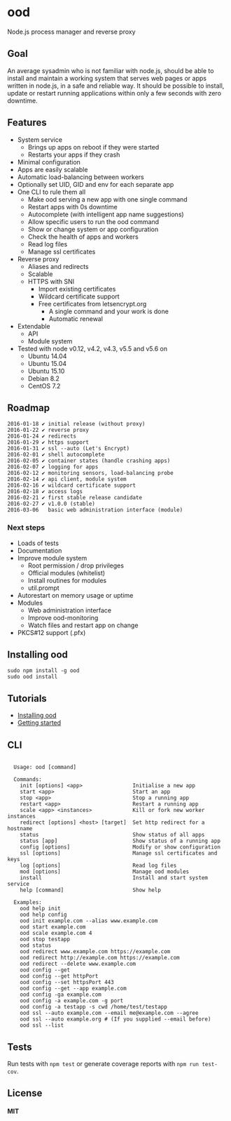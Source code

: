 # ood
Node.js process manager and reverse proxy


## Goal
An average sysadmin who is not familiar with node.js, should be able to install and maintain a working system that serves web pages or apps written in node.js, in a safe and reliable way. It should be possible to install, update or restart running applications within only a few seconds with zero downtime.


## Features
* System service
  * Brings up apps on reboot if they were started
  * Restarts your apps if they crash
* Minimal configuration
* Apps are easily scalable
* Automatic load-balancing between workers
* Optionally set UID, GID and env for each separate app
* One CLI to rule them all
  * Make ood serving a new app with one single command
  * Restart apps with 0s downtime
  * Autocomplete (with intelligent app name suggestions)
  * Allow specific users to run the ood command
  * Show or change system or app configuration
  * Check the health of apps and workers
  * Read log files
  * Manage ssl certificates
* Reverse proxy
  * Aliases and redirects
  * Scalable
  * HTTPS with SNI
    * Import existing certificates
    * Wildcard certificate support
    * Free certificates from letsencrypt.org
      * A single command and your work is done
      * Automatic renewal
* Extendable
  * API
  * Module system
* Tested with node v0.12, v4.2, v4.3, v5.5 and v5.6 on
  * Ubuntu 14.04
  * Ubuntu 15.04
  * Ubuntu 15.10
  * Debian 8.2
  * CentOS 7.2


## Roadmap
```
2016-01-18 ✔ initial release (without proxy)
2016-01-22 ✔ reverse proxy
2016-01-24 ✔ redirects
2016-01-29 ✔ https support
2016-01-31 ✔ ssl --auto (Let's Encrypt)
2016-02-01 ✔ shell autocomplete
2016-02-05 ✔ container states (handle crashing apps)
2016-02-07 ✔ logging for apps
2016-02-12 ✔ monitoring sensors, load-balancing probe
2016-02-14 ✔ api client, module system
2016-02-16 ✔ wildcard certificate support
2016-02-18 ✔ access logs
2016-02-21 ✔ first stable release candidate
2016-02-27 ✔ v1.0.0 (stable)
2016-03-06   basic web administration interface (module)
```

### Next steps
* Loads of tests
* Documentation
* Improve module system
  * Root permission / drop privileges
  * Official modules (whitelist)
  * Install routines for modules
  * util.prompt
* Autorestart on memory usage or uptime
* Modules
  * Web administration interface
  * Improve ood-monitoring
  * Watch files and restart app on change
* PKCS#12 support (.pfx)


## Installing ood
```
sudo npm install -g ood
sudo ood install
```


## Tutorials
* [Installing ood](https://github.com/anatolsommer/ood/blob/master/tutorial/Installing%20ood.md)
* [Getting started](https://github.com/anatolsommer/ood/blob/master/tutorial/Getting%20started.md)


## CLI
```

  Usage: ood [command]

  Commands:
    init [options] <app>                Initialise a new app
    start <app>                         Start an app
    stop <app>                          Stop a running app
    restart <app>                       Restart a running app
    scale <app> <instances>             Kill or fork new worker instances
    redirect [options] <host> [target]  Set http redirect for a hostname
    status                              Show status of all apps
    status [app]                        Show status of a running app
    config [options]                    Modify or show configuration
    ssl [options]                       Manage ssl certificates and keys
    log [options]                       Read log files
    mod [options]                       Manage ood modules
    install                             Install and start system service
    help [command]                      Show help
  
  Examples:
    ood help init
    ood help config
    ood init example.com --alias www.example.com
    ood start example.com
    ood scale example.com 4
    ood stop testapp
    ood status
    ood redirect www.example.com https://example.com
    ood redirect http://example.com https://example.com
    ood redirect --delete www.example.com
    ood config --get
    ood config --get httpPort
    ood config --set httpsPort 443
    ood config --get --app example.com
    ood config -ga example.com
    ood config -a example.com -g port
    ood config -a testapp -s cwd /home/test/testapp
    ood ssl --auto example.com --email me@example.com --agree
    ood ssl --auto example.org # (If you supplied --email before)
    ood ssl --list

```


## Tests
Run tests with `npm test` or generate coverage reports with `npm run test-cov`.


## License
#### MIT
